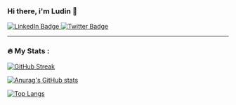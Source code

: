 ### Hi there, i'm Ludin 👋

<div id="badges">
  <a href="https://id.linkedin.com/in/ludin-nento-16469494">
    <img src="https://img.shields.io/badge/LinkedIn-blue?style=for-the-badge&logo=linkedin&logoColor=white" alt="LinkedIn Badge"/>
  </a>
  <a href="https://twitter.com/fncode">
    <img src="https://img.shields.io/badge/Twitter-blue?style=for-the-badge&logo=twitter&logoColor=white" alt="Twitter Badge"/>
  </a>
</div>


---

### :fire: My Stats :

[![GitHub Streak](http://github-readme-streak-stats.herokuapp.com?user=fn-code&date_format=M%20j%5B%2C%20Y%5D)](https://git.io/streak-stats)

[![Anurag's GitHub stats](https://github-readme-stats.vercel.app/api?username=fn-code)](https://github.com/anuraghazra/github-readme-stats)

[![Top Langs](https://github-readme-stats.vercel.app/api/top-langs/?username=fn-code&layout=compact&hide=php,css,html,plpgsql)](https://github.com/anuraghazra/github-readme-stats)

<!--
**fn-code/fn-code** is a ✨ _special_ ✨ repository because its `README.md` (this file) appears on your GitHub profile.

Here are some ideas to get you started:

- 🔭 I’m currently working on ...
- 🌱 I’m currently learning ...![image](https://user-images.githubusercontent.com/20040743/175941200-91cad31f-8ed0-45a7-a50b-e73c15faaf9b.gif)

- 👯 I’m looking to collaborate on ...![Uploading image.gif…]()

- 🤔 I’m looking for help with ...
- 💬 Ask me about ...
- 📫 How to reach me: ...
- 😄 Pronouns: ...
- ⚡ Fun fact: ...
-->
